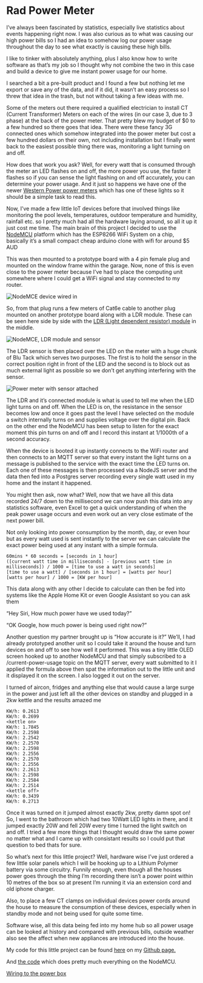 # Rad Power Meter

I’ve always been fascinated by statistics, especially live statistics about events happening right now. I was also curious as to what was causing our high power bills so I  had an idea to somehow log our power usage throughout the day to see what exactly is causing these high bills.  

I like to tinker with absolutely anything, plus I also know how to write software as that’s my job so I thought why not combine the two in this case and build a device to give me instant power usage for our home.

I searched a bit a pre-built product and I found a few but nothing let me export or save any of the data, and if it did, it wasn’t an easy process so I threw that idea in the trash, but not without taking a few ideas with me.

Some of the meters out there required a qualified electrician to install CT (Current Transformer) Meters on each of the wires (in our case 3, due to 3 phase) at the back of the power meter. That pretty blew my budget of $0 to a few hundred so there goes that idea. There were these fancy 3G connected ones which somehow integrated into the power meter but cost a few hundred dollars on their own, not including installation but I finally went back to the easiest possible thing there was, monitoring a light turning on and off.

How does that work you ask? Well, for every watt that is consumed through the meter an LED flashes on and off, the more power you use, the faster it flashes so if you can sense the light flashing on and off accurately, you can determine your power usage. And it just so happens we have one of the newer [Western Power power meters](https://westernpower.com.au/media/1553/three-phase-ami-smartmeter-fact-sheet.pdf) which has one of these lights so it should be a simple task to read this.

Now, I’ve made a few little IoT devices before that involved things like monitoring the pool levels, temperatures, outdoor temperature and humidity, rainfall etc. so I pretty much had all the hardware laying around, so all it up it just cost me time. The main brain of this project I decided to use the [NodeMCU](https://en.wikipedia.org/wiki/NodeMCU) platform which has the ESP8266 WiFi System on a chip, basically it’s a small compact cheap arduino clone with wifi for around $5 AUD

This was then mounted to a prototype board with a 4 pin female plug and mounted on the window frame within the garage. Now, none of this is even close to the power meter because I’ve had to place the computing unit somewhere where I could get a WiFi signal and stay connected to my router. 

![NodeMCE device wired in](https://i.imgur.com/hlmIRxH.jpg)

So, from that plug runs a few meters of Cat6e cable to another plug mounted on another prototype board along with a LDR module. These can be seen here side by side with the [LDR (Light dependent resistor) module](https://www.kitronik.co.uk/blog/how-an-ldr-light-dependent-resistor-works) in the middle. 

![NodeMCE, LDR module and sensor](https://i.imgur.com/gWMi40i.jpg)
 
The LDR sensor is then placed over the LED on the meter with a huge chunk of Blu Tack which serves two purposes. The first is to hold the sensor in the correct position right in front of the LED and the second is to block out as much external light as possible so we don’t get anything interfering with the sensor. 

![Power meter with sensor attached](https://i.imgur.com/e7nomO9.jpg)

The LDR and it’s connected module is what is used to tell me when the LED light turns on and off. When the LED is on, the resistance in the sensor becomes low and once it goes past the level I have selected on the module a switch internally turns on and supplies voltage over the digital pin. Back on the other end the NodeMCU has been setup to listen for the exact moment this pin turns on and off and I record this instant at 1/1000th of a second accuracy.

When the device is booted it up instantly connects to the WiFi router and then connects to an MQTT server so that every instant the light turns on a message is published to the service with the exact time the LED turns on. Each one of these messages is then processed via a NodeJS server and the data then fed into a Postgres server recording every single watt used in my home and the instant it happened.

You might then ask, now what? Well, now that we have all this data recorded 24/7 down to the millisecond we can now push this data into any statistics software, even Excel to get a quick understanding of when the peak power usage occurs and even work out an very close estimate of the next power bill.

Not only looking into power consumption by the month, day, or even hour but as every watt used is sent instantly to the server we can calculate the exact power being used at any instant with a simple formula.

```
60mins * 60 seconds = [seconds in 1 hour]
([current watt time in milliseconds] - [previous watt time in milliseconds]) / 1000 = [time to use a watt in seconds]
[time to use a watt] / [seconds in 1 hour] = [watts per hour]
[watts per hour] / 1000 = [KW per hour]
```

This data along with any other I decide to calculate can then be fed into systems like the Apple Home Kit or even Google Assistant so you can ask them 

“Hey Siri, How much power have we used today?”

“OK Google, how much power is being used right now?”

Another question my partner brought up is “How accurate is it?” We’ll, I had already prototyped another unit so I could take it around the house and turn devices on and off to see how well it performed. This was a tiny little OLED screen hooked up to another NodeMCU and that simply subscribed to a /current-power-usage topic on the MQTT server, every watt submitted to it I applied the formula above then spat the information out to the little unit and it displayed it on the screen. I also logged it out on the server.

I turned of aircon, fridges and anything else that would cause a large surge in the power and just left all the other devices on standby and plugged in a 2kw kettle and the results amazed me

```
KW/h: 0.2613
KW/h: 0.2699
<kettle on>
KW/h: 1.7845
KW/h: 2.2598
KW/h: 2.2542
KW/h: 2.2570
KW/h: 2.2598
KW/h: 2.2556
KW/h: 2.2570
KW/h: 2.2556
KW/h: 2.2613
KW/h: 2.2598
KW/h: 2.2584
KW/h: 2.2514
<kettle off>
KW/h: 0.3439
KW/h: 0.2713
```

Once it was turned on it jumped almost exactly 2kw, pretty damn spot on! So, I went to the bathroom which had two 10Watt LED lights in there, and it jumped exactly 20W and fell 20W every time I turned the light switch on and off. I tried a few more things that I thought would draw the same power no matter what and I came up with consistant results so I could put that question to bed thats for sure.

So what’s next for this little project?  Well, hardware wise I’ve just ordered a few little solar panels which I will be hooking up to a Lithium Polymer battery via some circuitry. Funnily enough, even though all the houses power goes through the thing I’m recording there isn’t a power point within 10 metres of the box so at present I’m running it via an extension cord and old iphone charger.

Also, to place a few CT clamps on individual devices power cords around the house to measure the consumption of these devices, especially when in standby mode and not being used for quite some time.

Software wise, all this data being fed into my home hub so all power usage can be looked at history and compared with previous bills, outside weather also see the affect when new appliances are introduced into the house.

My code for this little project can be found [here](https://github.com/shaunorman/rad-power-meter) on my [Github page.](https://github.com/shaunorman/rad-power-meter)

And [the code](https://github.com/shaunorman/rad-power-meter/blob/master/src/main.cpp) which does pretty much everything on the NodeMCU.

[Wiring to the power box](https://i.imgur.com/fYXiTmu.jpg)

[](https://i.imgur.com/kfwZbuj.jpg)


